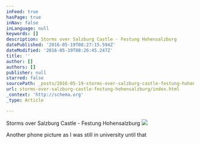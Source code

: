```yaml
---
inFeed: true
hasPage: true
inNav: false
inLanguage: null
keywords: []
description: Storms over Salzburg Castle - Festung Hohensalzburg
datePublished: '2016-05-19T08:27:15.594Z'
dateModified: '2016-05-19T08:26:45.247Z'
title: ''
author: []
authors: []
publisher: null
starred: false
sourcePath: _posts/2016-05-19-storms-over-salzburg-castle-festung-hohensalzburg.md
url: storms-over-salzburg-castle-festung-hohensalzburg/index.html
_context: 'http://schema.org'
_type: Article

---
```

Storms over Salzburg Castle - Festung Hohensalzburg
![](https://the-grid-user-content.s3-us-west-2.amazonaws.com/0c549c1a-1791-4b26-a97a-a9945506aa3c.jpg)

Another phone picture as I was still in university until that